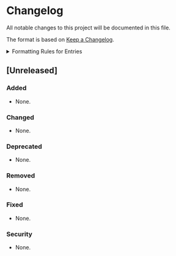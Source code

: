 # Changelog
All notable changes to this project will be documented in this file.

The format is based on [Keep a Changelog](http://keepachangelog.com/en/1.0.0/).

<details>
<summary>Formatting Rules for Entries</summary>
Each entry should use the following format (Asana url is shortened to the last 4 chars):

```markdown
- Summarize what was changed in a single line.  
  Task: [6262](https://app.asana.com/0/0/1140415327756262/f) | PR: [#0](https://github.com/pull/0) | Author: [Shayan Ali](https://github.com/shayan18)
```

Note that at the end of the summary line, you need to add two whitespaces (`  `) for correct rendering on GitHub.

If needed, pluralize to `Tasks`, `PRs` or `Authors` and list multiple separated by `, `.
</details>

## [Unreleased]
### Added
- None.
### Changed
- None.
### Deprecated
- None.
### Removed
- None.
### Fixed
- None.
### Security
- None.
